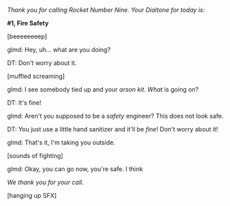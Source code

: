 _Thank you for calling Rocket Number Nine. Your Dialtone for today is:_

**#1, Fire Safety**

[beeeeeeeep]

glmd: Hey, uh... what are you doing?

DT: Don't worry about it.

[muffled screaming]

glmd: I see somebody tied up and your _arson kit_. _What_ is going on?

DT: It's fine!

glmd: Aren't you supposed to be a _safety_ engineer? This does not look safe.

DT: You just use a little hand sanitizer and it'll be _fine_! Don't worry about
it!

glmd: That's it, I'm taking you outside.

[sounds of fighting]

glmd: Okay, you can go now, you're safe. I think

_We thank you for your call._

[hanging up SFX]
